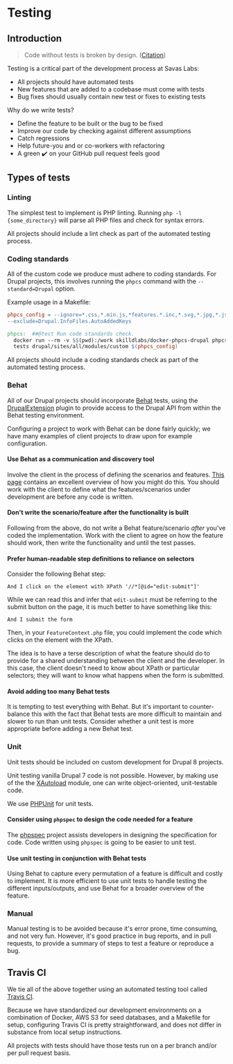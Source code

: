 # Testing

## Introduction

> Code without tests is broken by design. ([Citation](http://toastdriven.com/blog/2011/apr/10/guide-to-testing-in-django/))

Testing is a critical part of the development process at Savas Labs:

- All projects should have automated tests
- New features that are added to a codebase must come with tests
- Bug fixes should usually contain new test or fixes to existing tests

Why do we write tests?

- Define the feature to be built or the bug to be fixed
- Improve our code by checking against different assumptions
- Catch regressions
- Help future-you and or co-workers with refactoring
- A green :heavy_check_mark: on your GitHub pull request feels good

## Types of tests

### Linting

The simplest test to implement is PHP linting. Running `php -l {some_directory}` will parse all PHP files and check for syntax errors.

All projects should include a lint check as part of the automated testing process.

### Coding standards

All of the custom code we produce must adhere to coding standards. For Drupal projects, this involves running the `phpcs` command with the `--standard=Drupal` option.

Example usage in a Makefile:

``` Makefile
phpcs_config = --ignore=*.css,*.min.js,*features.*.inc,*.svg,*.jpg,*.json,*.woff*,*.ttf,*.md \
--exclude=Drupal.InfoFiles.AutoAddedKeys

phpcs:  ##@test	Run code standards check.
  docker run --rm -v $$(pwd):/work skilldlabs/docker-phpcs-drupal phpcs --standard=Drupal \
  tests drupal/sites/all/modules/custom $(phpcs_config)
```

All projects should include a coding standards check as part of the automated testing process.

### Behat

All of our Drupal projects should incorporate [Behat](http://behat.org/en/latest/) tests, using the [DrupalExtension](https://github.com/jhedstrom/drupalextension) plugin to provide access to the Drupal API from within the Behat testing environment.

Configuring a project to work with Behat can be done fairly quickly; we have many examples of client projects to draw upon for example configuration.

#### Use Behat as a communication and discovery tool

Involve the client in the process of defining the scenarios and features. [This page](http://behat.org/en/latest/quick_start.html) contains an excellent overview of how you might do this. You should work with the client to define what the features/scenarios under development are before any code is written.

#### Don't write the scenario/feature after the functionality is built

Following from the above, do not write a Behat feature/scenario _after_ you've coded the implementation. Work with the client to agree on how the feature should work, then write the functionality and until the test passes.

#### Prefer human-readable step definitions to reliance on selectors

Consider the following Behat step:

``` cucumber
And I click on the element with XPath '//*[@id="edit-submit"]'
```

While we can read this and infer that `edit-submit` must be referring to the submit button on the page, it is much better to have something like this:

``` cucumber
And I submit the form
```

Then, in your `FeatureContext.php` file, you could implement the code which clicks on the element with the XPath.

The idea is to have a terse description of what the feature should do to provide for a shared understanding between the client and the developer. In this case, the client doesn't need to know about XPath or particular selectors; they will want to know what happens when the form is submitted.

#### Avoid adding too many Behat tests

It is tempting to test everything with Behat. But it's important to counter-balance this with the fact that Behat tests are more difficult to maintain and slower to run than unit tests. Consider whether a unit test is more appropriate before adding a new Behat test.

### Unit

Unit tests should be included on custom development for Drupal 8 projects.

Unit testing vanilla Drupal 7 code is not possible. However, by making use of the the [XAutoload](https://www.drupal.org/project/xautoload) module, one can write object-oriented, unit-testable code.

We use [PHPUnit](http://phpunit.de/) for unit tests.

#### Consider using `phpspec` to design the code needed for a feature

The [phpspec](http://www.phpspec.net/en/stable/) project assists developers in designing the specification for code. Code written using `phpspec` is going to be easier to unit test.

#### Use unit testing in conjunction with Behat tests

Using Behat to capture every permutation of a feature is difficult and costly to implement. It is more efficient to use unit tests to handle testing the different inputs/outputs, and use Behat for a broader overview of the feature.

### Manual

Manual testing is to be avoided because it's error prone, time consuming, and not very fun. However, it's good practice in bug reports, and in pull requests, to provide a summary of steps to test a feature or reproduce a bug.

## Travis CI

We tie all of the above together using an automated testing tool called [Travis CI](http://travis-ci.com/).

Because we have standardized our development environments on a combination of Docker, AWS S3 for seed databases, and a Makefile for setup, configuring Travis CI is pretty straightforward, and does not differ in substance from local setup instructions.

All projects with tests should have those tests run on a per branch and/or per pull request basis.
